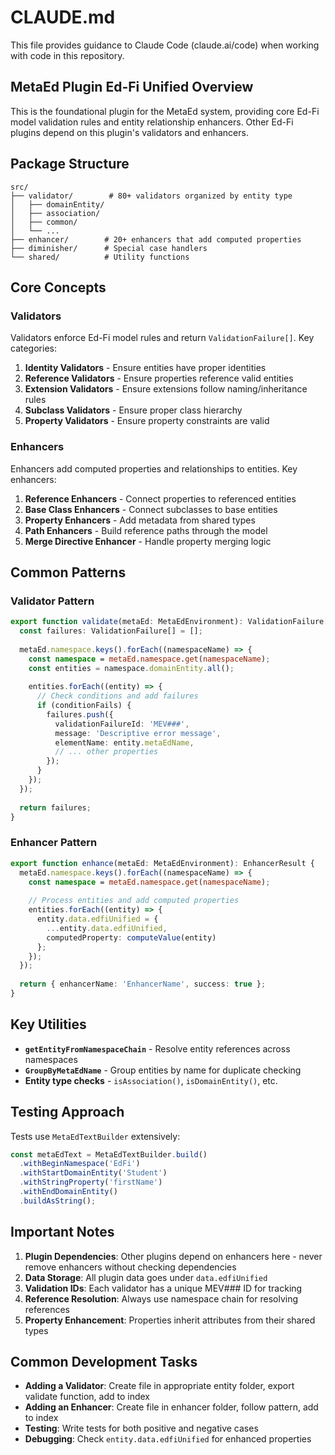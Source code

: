 # CLAUDE.md

This file provides guidance to Claude Code (claude.ai/code) when working with code in this repository.

## MetaEd Plugin Ed-Fi Unified Overview

This is the foundational plugin for the MetaEd system, providing core Ed-Fi model validation rules and entity relationship enhancers. Other Ed-Fi plugins depend on this plugin's validators and enhancers.

## Package Structure

```
src/
├── validator/        # 80+ validators organized by entity type
│   ├── domainEntity/
│   ├── association/
│   ├── common/
│   └── ...
├── enhancer/        # 20+ enhancers that add computed properties
├── diminisher/      # Special case handlers
└── shared/          # Utility functions
```

## Core Concepts

### Validators

Validators enforce Ed-Fi model rules and return `ValidationFailure[]`. Key categories:

1. **Identity Validators** - Ensure entities have proper identities
2. **Reference Validators** - Ensure properties reference valid entities
3. **Extension Validators** - Ensure extensions follow naming/inheritance rules
4. **Subclass Validators** - Ensure proper class hierarchy
5. **Property Validators** - Ensure property constraints are valid

### Enhancers

Enhancers add computed properties and relationships to entities. Key enhancers:

1. **Reference Enhancers** - Connect properties to referenced entities
2. **Base Class Enhancers** - Connect subclasses to base entities
3. **Property Enhancers** - Add metadata from shared types
4. **Path Enhancers** - Build reference paths through the model
5. **Merge Directive Enhancer** - Handle property merging logic

## Common Patterns

### Validator Pattern
```typescript
export function validate(metaEd: MetaEdEnvironment): ValidationFailure[] {
  const failures: ValidationFailure[] = [];
  
  metaEd.namespace.keys().forEach((namespaceName) => {
    const namespace = metaEd.namespace.get(namespaceName);
    const entities = namespace.domainEntity.all();
    
    entities.forEach((entity) => {
      // Check conditions and add failures
      if (conditionFails) {
        failures.push({
          validationFailureId: 'MEV###',
          message: 'Descriptive error message',
          elementName: entity.metaEdName,
          // ... other properties
        });
      }
    });
  });
  
  return failures;
}
```

### Enhancer Pattern
```typescript
export function enhance(metaEd: MetaEdEnvironment): EnhancerResult {
  metaEd.namespace.keys().forEach((namespaceName) => {
    const namespace = metaEd.namespace.get(namespaceName);
    
    // Process entities and add computed properties
    entities.forEach((entity) => {
      entity.data.edfiUnified = {
        ...entity.data.edfiUnified,
        computedProperty: computeValue(entity)
      };
    });
  });
  
  return { enhancerName: 'EnhancerName', success: true };
}
```

## Key Utilities

- **`getEntityFromNamespaceChain`** - Resolve entity references across namespaces
- **`GroupByMetaEdName`** - Group entities by name for duplicate checking
- **Entity type checks** - `isAssociation()`, `isDomainEntity()`, etc.

## Testing Approach

Tests use `MetaEdTextBuilder` extensively:
```typescript
const metaEdText = MetaEdTextBuilder.build()
  .withBeginNamespace('EdFi')
  .withStartDomainEntity('Student')
  .withStringProperty('firstName')
  .withEndDomainEntity()
  .buildAsString();
```

## Important Notes

1. **Plugin Dependencies**: Other plugins depend on enhancers here - never remove enhancers without checking dependencies
2. **Data Storage**: All plugin data goes under `data.edfiUnified`
3. **Validation IDs**: Each validator has a unique MEV### ID for tracking
4. **Reference Resolution**: Always use namespace chain for resolving references
5. **Property Enhancement**: Properties inherit attributes from their shared types

## Common Development Tasks

- **Adding a Validator**: Create file in appropriate entity folder, export validate function, add to index
- **Adding an Enhancer**: Create file in enhancer folder, follow pattern, add to index
- **Testing**: Write tests for both positive and negative cases
- **Debugging**: Check `entity.data.edfiUnified` for enhanced properties